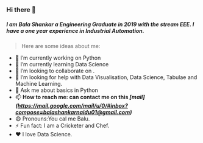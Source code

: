 ### Hi there 👋


##### I am Bala Shankar a Engineering Graduate in 2019 with the stream EEE. I have a one year experience in Industrial Automation. 

> Here are some ideas about me:

- 🔭 I’m currently working on Python
- 🌱 I’m currently learning  Data Science
- 👯 I’m looking to collaborate on .
- 🤔 I’m looking for help with Data Visualisation, Data Science, Tabulae and Machine Learning.
- 💬 Ask me about basics in Python
- 📫 **How to reach me: can contact me on this *[mail] (https://mail.google.com/mail/u/0/#inbox?compose=balashankarnaidu01@gmail.com)***
- 😄 Pronouns:You cal me Balu.
- ⚡ Fun fact: I am a Cricketer and Chef.
- :heart: I love Data Science.

